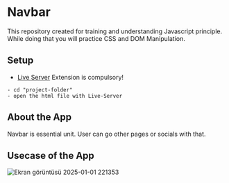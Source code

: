# Navbar

This repository created for training and understanding Javascript principle. While doing that you will practice CSS and DOM Manipulation.

## Setup
- [Live Server](https://marketplace.visualstudio.com/items?itemName=ritwickdey.LiveServer) Extension is compulsory!

```
- cd "project-folder"
- open the html file with Live-Server
```

## About the App

<p class="has-line-data" data-line-start="10" data-line-end="11"> Navbar is essential unit. User can go other pages or socials with that. </p>


## Usecase of the App
![Ekran görüntüsü 2025-01-01 221353](https://github.com/user-attachments/assets/010ccc0e-8c97-4701-abec-78f5ef8da69a)
